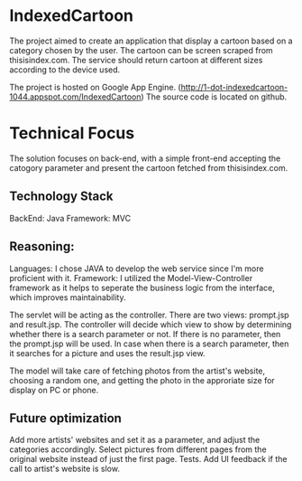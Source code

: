 # IndexedCartoon

The project aimed to create an application that display a cartoon based on a category chosen by the user.
The cartoon can be screen scraped from thisisindex.com. The service should return cartoon at different sizes according 
to the device used. 

The project is hosted on Google App Engine.
(http://1-dot-indexedcartoon-1044.appspot.com/IndexedCartoon)
The source code is located on github.

# Technical Focus
The solution focuses on back-end, with a simple front-end accepting the catogory parameter and 
present the cartoon fetched from thisisindex.com.

## Technology Stack
BackEnd: Java
Framework: MVC

## Reasoning:
Languages: I chose JAVA to develop the web service since I'm more proficient with it.
Framework: I utilized the Model-View-Controller framework as it helps to seperate the business logic from the interface,
which improves maintainability.

The servlet will be acting as the controller. There are two views: prompt.jsp and result.jsp.
The controller will decide which view to show by determining whether there is a search parameter or not.
If there is no parameter, then the prompt.jsp will be used. In case when there is a search parameter,
then it searches for a picture and uses the result.jsp view.

The model will take care of fetching photos from the artist's website, choosing a random one, and getting the photo
in the approriate size for display on PC or phone.

## Future optimization

Add more artists' websites and set it as a parameter, and adjust the categories accordingly.
Select pictures from different pages from the original website instead of just the first page.
Tests.
Add UI feedback if the call to artist's website is slow.

